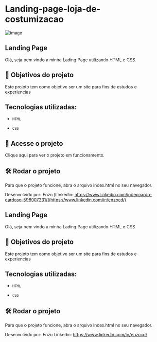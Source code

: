 # Landing-page-loja-de-costumizacao

![image](https://github.com/EnzoCdutra/Landing-page-loja-de-costumizacao/assets/128257870/9b24b2b4-3d8a-4d2e-803d-9306dfe37461)


## Landing Page

Olá, seja bem vindo a minha Lading Page utilizando HTML e CSS.


## 🔨 Objetivos do projeto
Este projeto tem como objetivo ser um site para fins de estudos e experiencias

## Tecnologias utilizadas:
- `HTML`

- `CSS`
   

## 📁 Acesse o projeto
Clique aqui para ver o projeto em funcionamento.


## 🛠️ Rodar o projeto
Para que o projeto funcione, abra o arquivo index.html no seu navegador.

Desenvolvido por:
Enzo 
[Linkedin: https://www.linkedin.com/in/leonardo-cardoso-598007231/](https://www.linkedin.com/in/enzocd/)

## Landing Page

Olá, seja bem vindo a minha Lading Page utilizando HTML e CSS.

## 🔨 Objetivos do projeto
Este projeto tem como objetivo ser um site para fins de estudos e experiencias

## Tecnologias utilizadas:
- `HTML`

- `CSS`

## 🛠️ Rodar o projeto
Para que o projeto funcione, abra o arquivo index.html no seu navegador.

Desenvolvido por:
Enzo
Linkedin: https://www.linkedin.com/in/enzocd/
